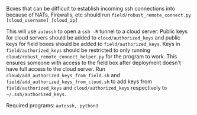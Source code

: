 Boxes that can be difficult to establish incoming ssh connections into because of NATs, Firewalls, etc should run `field/robust_remote_connect.py [cloud_username] [cloud_ip]`

This will use `autossh` to open a `ssh -R` tunnel to a cloud server. Public keys for cloud servers should be added to `cloud/authorized_keys` and public keys for field boxes should be added to `field/authorized_keys`. Keys in `field/authorized_keys` should be restricted to only running `cloud/robust_remote_connect_helper.py` for the program to work. This ensures someone with access to the field box after deployment doesn't have full access to the cloud server. Run `cloud/add_authorized_keys_from_field.sh` and `field/add_authorized_keys_from_cloud.sh` to add keys from `field/authorized_keys` and `cloud/authorized_keys` respectively to `~/.ssh/authorized_keys`.

Required programs: `autossh, python3`

